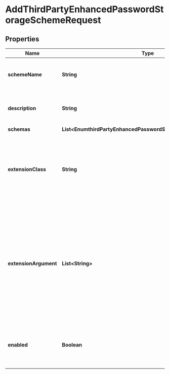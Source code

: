 

# AddThirdPartyEnhancedPasswordStorageSchemeRequest


## Properties

| Name | Type | Description | Notes |
|------------ | ------------- | ------------- | -------------|
|**schemeName** | **String** | Name of the new Password Storage Scheme |  |
|**description** | **String** | A description for this Password Storage Scheme |  [optional] |
|**schemas** | **List&lt;EnumthirdPartyEnhancedPasswordStorageSchemeSchemaUrn&gt;** |  |  |
|**extensionClass** | **String** | The fully-qualified name of the Java class providing the logic for the Third Party Enhanced Password Storage Scheme. |  |
|**extensionArgument** | **List&lt;String&gt;** | The set of arguments used to customize the behavior for the Third Party Enhanced Password Storage Scheme. Each configuration property should be given in the form &#39;name&#x3D;value&#39;. |  [optional] |
|**enabled** | **Boolean** | Indicates whether the Password Storage Scheme is enabled for use. |  |



